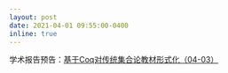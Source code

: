 ```yaml
---
layout: post
date: 2021-04-01 09:55:00-0400
inline: true
---
```

学术报告预告：[基于Coq对传统集合论教材形式化（04-03）](../blog/2021/coq-set-theory)